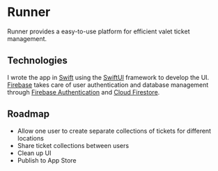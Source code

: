 # Runner

Runner provides a easy-to-use platform for efficient valet ticket management.

## Technologies

I wrote the app in [Swift](https://developer.apple.com/swift/) using the [SwiftUI](https://developer.apple.com/xcode/swiftui/) framework to develop the UI.  [Firebase](https://firebase.google.com/) takes care of user authentication and database management through [Firebase Authentication](https://firebase.google.com/docs/auth) and [Cloud Firestore](https://firebase.google.com/docs/firestore).

## Roadmap

* Allow one user to create separate collections of tickets for different locations
* Share ticket collections between users
* Clean up UI
* Publish to App Store
